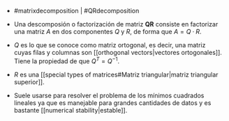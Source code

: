 - #matrixdecomposition | #QRdecomposition

- Una descomposión o factorización de matriz **QR** consiste en factorizar una matriz $A$ en dos componentes $Q$ y $R$, de forma que $A=Q·R$.
- $Q$ es lo que se conoce como matriz ortogonal, es decir, una matriz cuyas filas y columnas son [[orthogonal vectors|vectores ortogonales]]. Tiene la propiedad de que $Q^T=Q^{-1}$.
- $R$ es una [[special types of matrices#Matriz triangular|matriz triangular superior]].
- Suele usarse para resolver el problema de los mínimos cuadrados lineales ya que es manejable para grandes cantidades de datos y es bastante [[numerical stability|estable]].